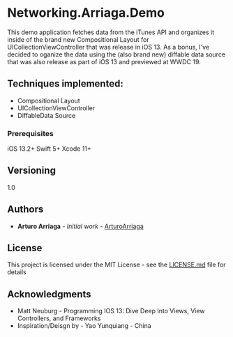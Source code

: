 # Networking.Arriaga.Demo

This demo application fetches data from the iTunes API and organizes it inside of the brand new Compositional Layout for UICollectionViewController that was release in iOS 13. As a bonus, I've decided to oganize the data using the (also brand new) diffable data source that was also release as part of iOS 13 and previewed at WWDC 19.

## Techniques implemented:
* Compositional Layout
* UICollectionViewController
* DiffableData Source


### Prerequisites

iOS 13.2+
Swift 5+
Xcode 11+


## Versioning

1.0

## Authors

* **Arturo Arriaga** - *Initial work* - [ArturoArriaga](https://github.com/ArturoArriaga)


## License

This project is licensed under the MIT License - see the [LICENSE.md](LICENSE.md) file for details

## Acknowledgments

* Matt Neuburg - Programming IOS 13: Dive Deep Into Views, View Controllers, and Frameworks
* Inspiration/Deisgn by - Yao Yunquiang - China


